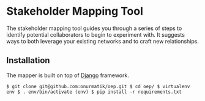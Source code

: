 # Stakeholder Mapping Tool

The stakeholder mapping tool guides you through a series of steps to identify potential collaborators to begin to experiment with. It suggests ways to both leverage your existing networks and to craft new relationships.

## Installation

The mapper is built on top of [Django](https://djangoproject.com) framework. 

`
$ git clone git@github.com:onurmatik/oep.git
$ cd oep/
$ virtualenv env
$ . env/bin/activate
(env) $ pip install -r requirements.txt
`
